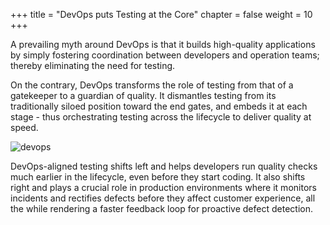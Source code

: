 +++
title = "DevOps puts Testing at the Core"
chapter = false
weight = 10
+++


A prevailing myth around DevOps is that it builds high-quality applications by simply fostering coordination between developers and operation teams; thereby eliminating the need for testing. 

On the contrary, DevOps transforms the role of testing from that of a gatekeeper to a guardian of quality. It dismantles testing from its traditionally siloed position toward the end gates, and embeds it at each stage - thus orchestrating testing across the lifecycle to deliver quality at speed.  

![devops](/images/devops_outline.png)

DevOps-aligned testing shifts left and helps developers run quality checks much earlier in the lifecycle, even before they start coding. It also shifts right and plays a crucial role in production environments where it monitors incidents and rectifies defects before they affect customer experience, all the while rendering a faster feedback loop for proactive defect detection.
